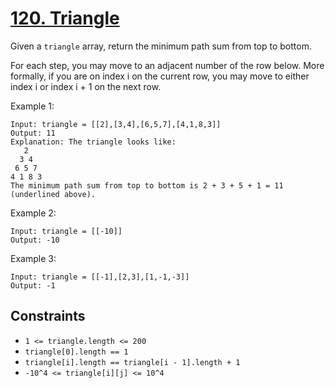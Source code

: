 [120. Triangle](https://leetcode.com/problems/triangle/)
===============

Given a `triangle` array, return the minimum path sum from
top to bottom.

For each step, you may move to an adjacent number of the row below.
More formally, if you are on index i on the current row, you may move
to either index i or index i + 1 on the next row.

Example 1:

```
Input: triangle = [[2],[3,4],[6,5,7],[4,1,8,3]]
Output: 11
Explanation: The triangle looks like:
   2
  3 4
 6 5 7
4 1 8 3
The minimum path sum from top to bottom is 2 + 3 + 5 + 1 = 11 (underlined above).
```

Example 2:

```
Input: triangle = [[-10]]
Output: -10
```

Example 3:

```
Input: triangle = [[-1],[2,3],[1,-1,-3]]
Output: -1
```

Constraints
---

- `1 <= triangle.length <= 200`
- `triangle[0].length == 1`
- `triangle[i].length == triangle[i - 1].length + 1`
- `-10^4 <= triangle[i][j] <= 10^4`
